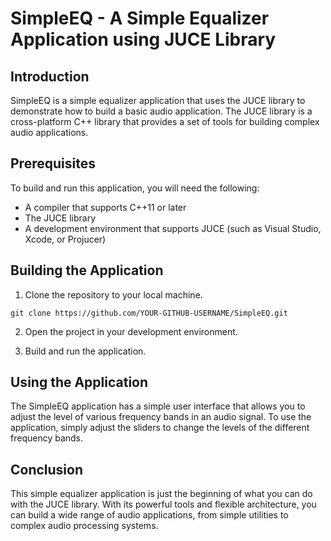 # SimpleEQ - A Simple Equalizer Application using JUCE Library

## Introduction

SimpleEQ is a simple equalizer application that uses the JUCE library to demonstrate how to build a basic audio application. The JUCE library is a cross-platform C++ library that provides a set of tools for building complex audio applications.

## Prerequisites

To build and run this application, you will need the following:

- A compiler that supports C++11 or later
- The JUCE library
- A development environment that supports JUCE (such as Visual Studio, Xcode, or Projucer)

## Building the Application

1. Clone the repository to your local machine.

```
git clone https://github.com/YOUR-GITHUB-USERNAME/SimpleEQ.git
```

2. Open the project in your development environment.

3. Build and run the application.

## Using the Application

The SimpleEQ application has a simple user interface that allows you to adjust the level of various frequency bands in an audio signal. To use the application, simply adjust the sliders to change the levels of the different frequency bands.

## Conclusion

This simple equalizer application is just the beginning of what you can do with the JUCE library. With its powerful tools and flexible architecture, you can build a wide range of audio applications, from simple utilities to complex audio processing systems.

